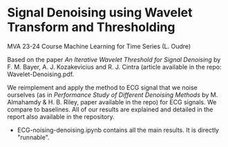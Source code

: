 # Signal Denoising using Wavelet Transform and Thresholding

MVA 23-24 Course Machine Learning for Time Series (L. Oudre)

Based on the paper _An Iterative Wavelet Threshold for Signal Denoising_ by F. M. Bayer, A. J. Kozakevicius and R. J. Cintra (article available in the repo: Wavelet-Denoising.pdf.

We reimplement and apply the method to ECG signal that we noise ourselves (as in _Performance Study of Different Denoising Methods_ by M. Almahamdy & H. B. Riley, paper available in the repo) for ECG signals. We compare to baselines. 
All of our results are explained and detailed in the report also available in the repository.

- ECG-noising-denoising.ipynb contains all the main results. It is directly "runnable".
